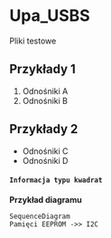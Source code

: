 # Upa_USBS
Pliki testowe
## Przykłady 1
1. Odnośniki A
2. Odnośniki B
## Przykłady 2
- Odnośniki C
- Odnośniki D
#### `Informacja typu kwadrat`
**Przykład diagramu**
```mermaid
SequenceDiagram
Pamięci EEPROM ->> I2C
